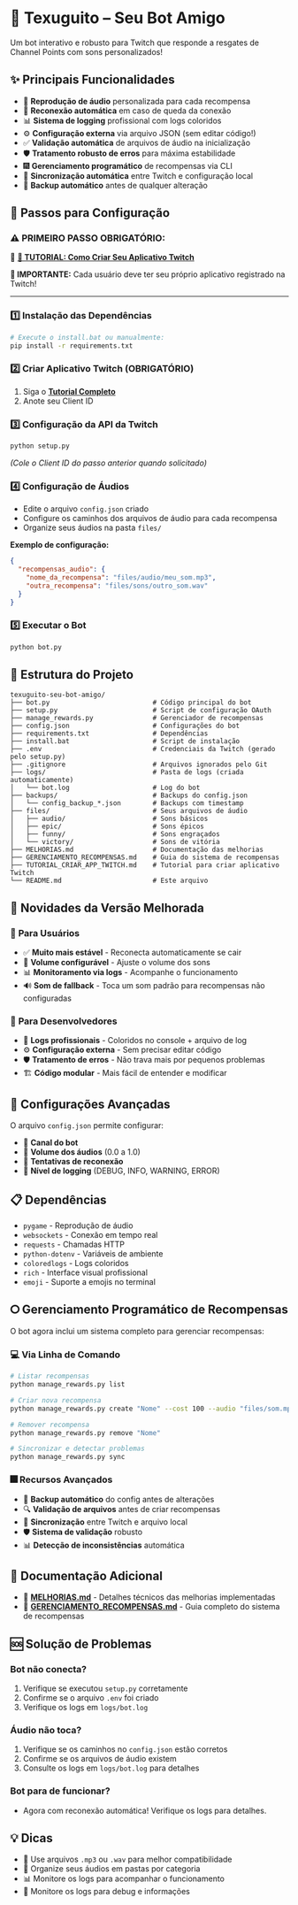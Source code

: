 # 🦡 Texuguito – Seu Bot Amigo  
Um bot interativo e robusto para Twitch que responde a resgates de Channel Points com sons personalizados!

## ✨ Principais Funcionalidades

- 🎵 **Reprodução de áudio** personalizada para cada recompensa
- 🔄 **Reconexão automática** em caso de queda da conexão
- 📊 **Sistema de logging** profissional com logs coloridos
- ⚙️ **Configuração externa** via arquivo JSON (sem editar código!)
- ✅ **Validação automática** de arquivos de áudio na inicialização
- 🛡️ **Tratamento robusto de erros** para máxima estabilidade
- 🎆 **Gerenciamento programático** de recompensas via CLI
- 🔄 **Sincronização automática** entre Twitch e configuração local
- 💾 **Backup automático** antes de qualquer alteração

## 📌 Passos para Configuração  

### ⚠️ **PRIMEIRO PASSO OBRIGATÓRIO:**
🔗 **[📖 TUTORIAL: Como Criar Seu Aplicativo Twitch](TUTORIAL_CRIAR_APP_TWITCH.md)**

**🚨 IMPORTANTE:** Cada usuário deve ter seu próprio aplicativo registrado na Twitch!

---

### 1️⃣ **Instalação das Dependências**
```bash
# Execute o install.bat ou manualmente:
pip install -r requirements.txt
```

### 2️⃣ **Criar Aplicativo Twitch (OBRIGATÓRIO)**
1. Siga o **[Tutorial Completo](TUTORIAL_CRIAR_APP_TWITCH.md)**
2. Anote seu Client ID

### 3️⃣ **Configuração da API da Twitch**
```bash
python setup.py
```
_(Cole o Client ID do passo anterior quando solicitado)_

### 4️⃣ **Configuração de Áudios**
- Edite o arquivo `config.json` criado
- Configure os caminhos dos arquivos de áudio para cada recompensa
- Organize seus áudios na pasta `files/`

**Exemplo de configuração:**
```json
{
  "recompensas_audio": {
    "nome_da_recompensa": "files/audio/meu_som.mp3",
    "outra_recompensa": "files/sons/outro_som.wav"
  }
}
```

### 5️⃣ **Executar o Bot**
```bash
python bot.py
```

## 📁 Estrutura do Projeto

```
texuguito-seu-bot-amigo/
├── bot.py                          # Código principal do bot
├── setup.py                        # Script de configuração OAuth
├── manage_rewards.py               # Gerenciador de recompensas
├── config.json                     # Configurações do bot
├── requirements.txt                # Dependências
├── install.bat                     # Script de instalação
├── .env                            # Credenciais da Twitch (gerado pelo setup.py)
├── .gitignore                      # Arquivos ignorados pelo Git
├── logs/                           # Pasta de logs (criada automaticamente)
│   └── bot.log                     # Log do bot
├── backups/                        # Backups do config.json
│   └── config_backup_*.json        # Backups com timestamp
├── files/                          # Seus arquivos de áudio
│   ├── audio/                      # Sons básicos
│   ├── epic/                       # Sons épicos
│   ├── funny/                      # Sons engraçados
│   └── victory/                    # Sons de vitória
├── MELHORIAS.md                    # Documentação das melhorias
├── GERENCIAMENTO_RECOMPENSAS.md    # Guia do sistema de recompensas
├── TUTORIAL_CRIAR_APP_TWITCH.md    # Tutorial para criar aplicativo Twitch
└── README.md                       # Este arquivo
```

## 🚀 Novidades da Versão Melhorada

### 🎯 **Para Usuários**
- ✅ **Muito mais estável** - Reconecta automaticamente se cair
- 🎵 **Volume configurável** - Ajuste o volume dos sons
- 📊 **Monitoramento via logs** - Acompanhe o funcionamento
- 🔊 **Som de fallback** - Toca um som padrão para recompensas não configuradas

### 🔧 **Para Desenvolvedores**
- 📝 **Logs profissionais** - Coloridos no console + arquivo de log
- ⚙️ **Configuração externa** - Sem precisar editar código
- 🛡️ **Tratamento de erros** - Não trava mais por pequenos problemas
- 🏗️ **Código modular** - Mais fácil de entender e modificar

## 🔧 Configurações Avançadas

O arquivo `config.json` permite configurar:

- 📢 **Canal do bot**
- 🎵 **Volume dos áudios** (0.0 a 1.0)
- 🔄 **Tentativas de reconexão**
- 📝 **Nível de logging** (DEBUG, INFO, WARNING, ERROR)

## 📋 Dependências

- `pygame` - Reprodução de áudio
- `websockets` - Conexão em tempo real
- `requests` - Chamadas HTTP
- `python-dotenv` - Variáveis de ambiente
- `coloredlogs` - Logs coloridos
- `rich` - Interface visual profissional
- `emoji` - Suporte a emojis no terminal

## 🞆 Gerenciamento Programático de Recompensas

O bot agora inclui um sistema completo para gerenciar recompensas:

### 💻 Via Linha de Comando
```bash
# Listar recompensas
python manage_rewards.py list

# Criar nova recompensa
python manage_rewards.py create "Nome" --cost 100 --audio "files/som.mp3"

# Remover recompensa
python manage_rewards.py remove "Nome"

# Sincronizar e detectar problemas
python manage_rewards.py sync
```

### 🎆 Recursos Avançados
- 💾 **Backup automático** do config antes de alterações
- 🔍 **Validação de arquivos** antes de criar recompensas
- 🔄 **Sincronização** entre Twitch e arquivo local
- 🛡️ **Sistema de validação** robusto
- 📊 **Detecção de inconsistências** automática

## 📖 Documentação Adicional

- 📄 **[MELHORIAS.md](MELHORIAS.md)** - Detalhes técnicos das melhorias implementadas
- 🎁 **[GERENCIAMENTO_RECOMPENSAS.md](GERENCIAMENTO_RECOMPENSAS.md)** - Guia completo do sistema de recompensas

## 🆘 Solução de Problemas

### Bot não conecta?
1. Verifique se executou `setup.py` corretamente
2. Confirme se o arquivo `.env` foi criado
3. Verifique os logs em `logs/bot.log`

### Áudio não toca?
1. Verifique se os caminhos no `config.json` estão corretos
2. Confirme se os arquivos de áudio existem
3. Consulte os logs em `logs/bot.log` para detalhes

### Bot para de funcionar?
- Agora com reconexão automática! Verifique os logs para detalhes.

## 💡 Dicas

- 🎵 Use arquivos `.mp3` ou `.wav` para melhor compatibilidade
- 📁 Organize seus áudios em pastas por categoria
- 📊 Monitore os logs para acompanhar o funcionamento
- 📝 Monitore os logs para debug e informações
